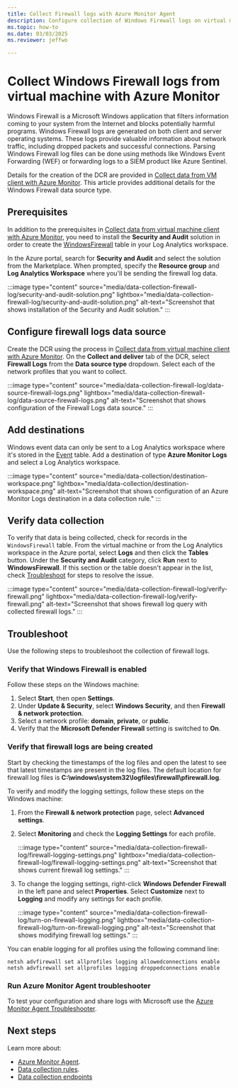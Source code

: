 ```yaml
---
title: Collect Firewall logs with Azure Monitor Agent
description: Configure collection of Windows Firewall logs on virtual machines with Azure Monitor Agent.
ms.topic: how-to
ms.date: 03/03/2025
ms.reviewer: jeffwo

---
```


# Collect Windows Firewall logs from virtual machine with Azure Monitor
Windows Firewall is a Microsoft Windows application that filters information coming to your system from the Internet and blocks potentially harmful programs. Windows Firewall logs are generated on both client and server operating systems. These logs provide valuable information about network traffic, including dropped packets and successful connections. Parsing Windows Firewall log files can be done using methods like Windows Event Forwarding (WEF) or forwarding logs to a SIEM product like Azure Sentinel. 

Details for the creation of the DCR are provided in [Collect data from VM client with Azure Monitor](../vm/data-collection.md). This article provides additional details for the Windows Firewall data source type.

## Prerequisites

In addition to the prerequisites in [Collect data from virtual machine client with Azure Monitor](./data-collection.md#prerequisites), you need to install the **Security and Audit** solution in order to create the [WindowsFirewall](/azure/azure-monitor/reference/tables/windowsfirewall) table in your Log Analytics workspace.

In the Azure portal, search for **Security and Audit** and select the solution from the Marketplace. When prompted, specify the **Resource group** and **Log Analytics Workspace** where you'll be sending the firewall log data.

:::image type="content" source="media/data-collection-firewall-log/security-and-audit-solution.png" lightbox="media/data-collection-firewall-log/security-and-audit-solution.png" alt-text="Screenshot that shows installation of the Security and Audit solution." :::


## Configure firewall logs data source
Create the DCR using the process in [Collect data from virtual machine client with Azure Monitor](./data-collection.md). On the **Collect and deliver** tab of the DCR, select **Firewall Logs** from the **Data source type** dropdown. Select each of the network profiles that you want to collect.

:::image type="content" source="media/data-collection-firewall-log/data-source-firewall-logs.png" lightbox="media/data-collection-firewall-log/data-source-firewall-logs.png" alt-text="Screenshot that shows configuration of the Firewall Logs data source." :::

## Add destinations
Windows event data can only be sent to a Log Analytics workspace where it's stored in the [Event](/azure/azure-monitor/reference/tables/event) table. Add a destination of type **Azure Monitor Logs** and select a Log Analytics workspace.


:::image type="content" source="media/data-collection/destination-workspace.png" lightbox="media/data-collection/destination-workspace.png" alt-text="Screenshot that shows configuration of an Azure Monitor Logs destination in a data collection rule." :::


## Verify data collection
To verify that data is being collected, check for records in the `WindowsFirewall` table. From the virtual machine or from the Log Analytics workspace in the Azure portal, select **Logs** and then click the **Tables** button. Under the **Security and Audit** category, click **Run** next to **WindowsFirewall**. If this section or the table doesn't appear in the list, check [Troubleshoot](#troubleshoot) for steps to resolve the issue.

:::image type="content" source="media/data-collection-firewall-log/verify-firewall.png" lightbox="media/data-collection-firewall-log/verify-firewall.png" alt-text="Screenshot that shows firewall log query with collected firewall logs." :::


## Troubleshoot
Use the following steps to troubleshoot the collection of firewall logs. 

### Verify that Windows Firewall is enabled

Follow these steps on the Windows machine:

1. Select **Start**, then open **Settings**.
1. Under **Update & Security**, select **Windows Security**, and then **Firewall & network protection**.
1. Select a network profile: **domain**, **private**, or **public**.
2. Verify that the **Microsoft Defender Firewall** setting is switched to **On**.

### Verify that firewall logs are being created

Start by checking the timestamps of the log files and open the latest to see that latest timestamps are present in the log files. The default location for firewall log files is **C:\windows\system32\logfiles\firewall\pfirewall.log**.

To verify and modify the logging settings, follow these steps on the Windows machine:

1. From the **Firewall & network protection** page, select **Advanced settings**.

2. Select **Monitoring** and check the **Logging Settings** for each profile.

    :::image type="content" source="media/data-collection-firewall-log/firewall-logging-settings.png" lightbox="media/data-collection-firewall-log/firewall-logging-settings.png" alt-text="Screenshot that shows current firewall log settings." :::


3. To change the logging settings, right-click **Windows Defender Firewall** in the left pane and select **Properties**. Select **Customize** next to **Logging** and modify any settings for each profile.

    :::image type="content" source="media/data-collection-firewall-log/turn-on-firewall-logging.png" lightbox="media/data-collection-firewall-log/turn-on-firewall-logging.png" alt-text="Screenshot that shows modifying firewall log settings." :::

You can enable logging for all profiles using the following command line:

```dos
netsh advfirewall set allprofiles logging allowedconnections enable​
netsh advfirewall set allprofiles logging droppedconnections enable​
```


### Run Azure Monitor Agent troubleshooter
To test your configuration and share logs with Microsoft use the [Azure Monitor Agent Troubleshooter](../agents/troubleshooter-ama-windows.md).


## Next steps
Learn more about: 
- [Azure Monitor Agent](../agents/azure-monitor-agent-overview.md).
- [Data collection rules](../essentials/data-collection-rule-overview.md).
- [Data collection endpoints](../essentials/data-collection-endpoint-overview.md)
